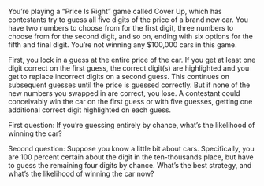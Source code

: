 You’re playing a “Price Is Right” game called Cover Up, which has contestants try to guess all five digits of the price of a brand new car. You have two numbers to choose from for the first digit, three numbers to choose from for the second digit, and so on, ending with six options for the fifth and final digit. You’re not winning any $100,000 cars in this game.

First, you lock in a guess at the entire price of the car. If you get at least one digit correct on the first guess, the correct digit(s) are highlighted and you get to replace incorrect digits on a second guess. This continues on subsequent guesses until the price is guessed correctly. But if none of the new numbers you swapped in are correct, you lose. A contestant could conceivably win the car on the first guess or with five guesses, getting one additional correct digit highlighted on each guess.

First question: If you’re guessing entirely by chance, what’s the likelihood of winning the car?

Second question: Suppose you know a little bit about cars. Specifically, you are 100 percent certain about the digit in the ten-thousands place, but have to guess the remaining four digits by chance. What’s the best strategy, and what’s the likelihood of winning the car now?